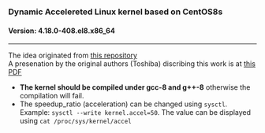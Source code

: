 ### Dynamic Accelereted Linux kernel based on CentOS8s
#### Version: 4.18.0-408.el8.x86_64
---
The idea originated from [this repository](https://github.com/ystk/dynamic-acceleration) </br>
A presenation by the original authors (Toshiba) discribing this work is at [this PDF](https://elinux.org/images/6/6d/Linux_Kernel_Acceleration_for_Long-term_Testing.pdf)

- **The kernel should be compiled under gcc-8 and g++-8** otherwise the compilation will fail. <br>
- The speedup_ratio (acceleration) can be changed using ```sysctl```. Example: ```sysctl --write kernel.accel=50```. 
The value can be displayed using ```cat /proc/sys/kernel/accel```
